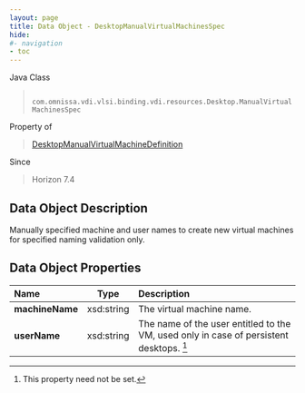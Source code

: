```yaml
---
layout: page
title: Data Object - DesktopManualVirtualMachinesSpec
hide:
#- navigation
- toc
---
```






Java Class
> ` com.omnissa.vdi.vlsi.binding.vdi.resources.Desktop.ManualVirtualMachinesSpec`

Property of
> [DesktopManualVirtualMachineDefinition](vdi.resources.Desktop.ManualVirtualMachineDefinition.md#field_detail)

Since
> Horizon 7.4


## Data Object Description

Manually specified machine and user names to create new virtual machines for specified naming validation only.

## Data Object Properties

 Name | Type | Description
:---|:---:|:---
**machineName**|  xsd:string|  The virtual machine name.
**userName**|  xsd:string|  The name of the user entitled to the VM, used only in case of persistent desktops. [^1]


 


[^1]: This property need not be set.